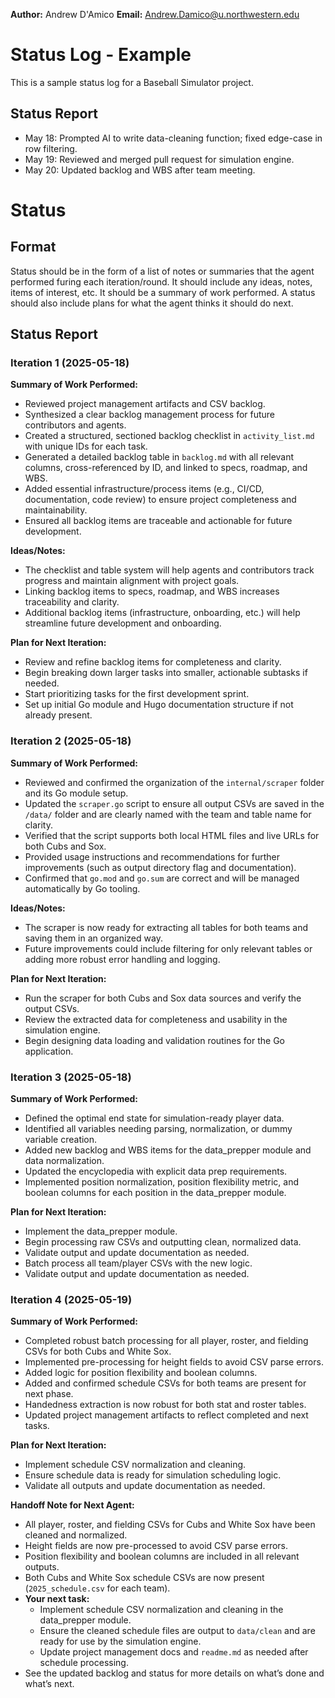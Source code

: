 **Author:** Andrew D'Amico
**Email:** Andrew.Damico@u.northwestern.edu
# Status Log - Example

This is a sample status log for a Baseball Simulator project.

## Status Report

- May 18: Prompted AI to write data-cleaning function; fixed edge-case in row filtering.
- May 19: Reviewed and merged pull request for simulation engine.
- May 20: Updated backlog and WBS after team meeting.

# Status

## Format
Status should be in the form of a list of notes or summaries that the agent performed furing each iteration/round. It should include any ideas, notes, items of interest, etc. It should be a summary of work performed. A status should also include plans for what the agent thinks it should do next.

## Status Report

### Iteration 1 (2025-05-18)

**Summary of Work Performed:**
- Reviewed project management artifacts and CSV backlog.
- Synthesized a clear backlog management process for future contributors and agents.
- Created a structured, sectioned backlog checklist in `activity_list.md` with unique IDs for each task.
- Generated a detailed backlog table in `backlog.md` with all relevant columns, cross-referenced by ID, and linked to specs, roadmap, and WBS.
- Added essential infrastructure/process items (e.g., CI/CD, documentation, code review) to ensure project completeness and maintainability.
- Ensured all backlog items are traceable and actionable for future development.

**Ideas/Notes:**
- The checklist and table system will help agents and contributors track progress and maintain alignment with project goals.
- Linking backlog items to specs, roadmap, and WBS increases traceability and clarity.
- Additional backlog items (infrastructure, onboarding, etc.) will help streamline future development and onboarding.

**Plan for Next Iteration:**
- Review and refine backlog items for completeness and clarity.
- Begin breaking down larger tasks into smaller, actionable subtasks if needed.
- Start prioritizing tasks for the first development sprint.
- Set up initial Go module and Hugo documentation structure if not already present.

### Iteration 2 (2025-05-18)

**Summary of Work Performed:**
- Reviewed and confirmed the organization of the `internal/scraper` folder and its Go module setup.
- Updated the `scraper.go` script to ensure all output CSVs are saved in the `/data/` folder and are clearly named with the team and table name for clarity.
- Verified that the script supports both local HTML files and live URLs for both Cubs and Sox.
- Provided usage instructions and recommendations for further improvements (such as output directory flag and documentation).
- Confirmed that `go.mod` and `go.sum` are correct and will be managed automatically by Go tooling.

**Ideas/Notes:**
- The scraper is now ready for extracting all tables for both teams and saving them in an organized way.
- Future improvements could include filtering for only relevant tables or adding more robust error handling and logging.

**Plan for Next Iteration:**
- Run the scraper for both Cubs and Sox data sources and verify the output CSVs.
- Review the extracted data for completeness and usability in the simulation engine.
- Begin designing data loading and validation routines for the Go application.

### Iteration 3 (2025-05-18)

**Summary of Work Performed:**
- Defined the optimal end state for simulation-ready player data.
- Identified all variables needing parsing, normalization, or dummy variable creation.
- Added new backlog and WBS items for the data_prepper module and data normalization.
- Updated the encyclopedia with explicit data prep requirements.
- Implemented position normalization, position flexibility metric, and boolean columns for each position in the data_prepper module.

**Plan for Next Iteration:**
- Implement the data_prepper module.
- Begin processing raw CSVs and outputting clean, normalized data.
- Validate output and update documentation as needed.
- Batch process all team/player CSVs with the new logic.
- Validate output and update documentation as needed.

### Iteration 4 (2025-05-19)

**Summary of Work Performed:**
- Completed robust batch processing for all player, roster, and fielding CSVs for both Cubs and White Sox.
- Implemented pre-processing for height fields to avoid CSV parse errors.
- Added logic for position flexibility and boolean columns.
- Added and confirmed schedule CSVs for both teams are present for next phase.
- Handedness extraction is now robust for both stat and roster tables.
- Updated project management artifacts to reflect completed and next tasks.

**Plan for Next Iteration:**
- Implement schedule CSV normalization and cleaning.
- Ensure schedule data is ready for simulation scheduling logic.
- Validate all outputs and update documentation as needed.

**Handoff Note for Next Agent:**

- All player, roster, and fielding CSVs for Cubs and White Sox have been cleaned and normalized.
- Height fields are now pre-processed to avoid CSV parse errors.
- Position flexibility and boolean columns are included in all relevant outputs.
- Both Cubs and White Sox schedule CSVs are now present (`2025_schedule.csv` for each team).
- **Your next task:**  
  - Implement schedule CSV normalization and cleaning in the data_prepper module.
  - Ensure the cleaned schedule files are output to `data/clean` and are ready for use by the simulation engine.
  - Update project management docs and `readme.md` as needed after schedule processing.
- See the updated backlog and status for more details on what’s done and what’s next.

